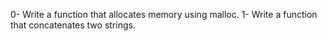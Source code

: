 0-	Write a function that allocates memory using malloc.
1-	Write a function that concatenates two strings.
